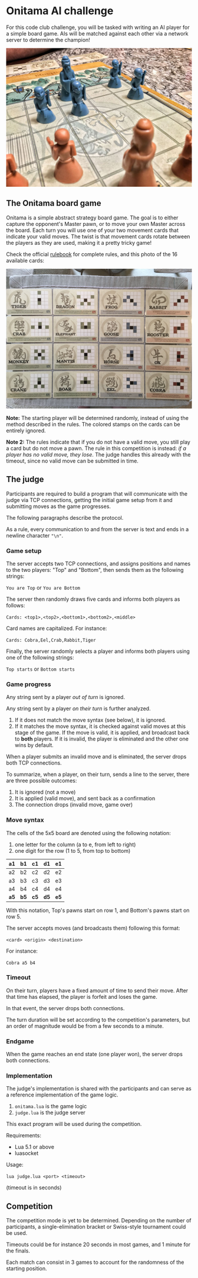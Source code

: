 # Onitama AI challenge

For this code club challenge, you will be tasked with writing an AI player for a simple board game. AIs will be matched against each other via a network server to determine the champion!

![Onitama](onitama.jpg)

## The Onitama board game

Onitama is a simple abstract strategy board game. The goal is to either capture the opponent's Master pawn, or to move your own Master across the board. Each turn you will use one of your two movement cards that indicate your valid moves. The twist is that movement cards rotate between the players as they are used, making it a pretty tricky game!

Check the official [rulebook](http://www.arcanewonders.com/resources/Onitama_Rulebook.PDF) for complete rules, and this photo of the 16 available cards:

![Cards](cards.jpg)

**Note:** The starting player will be determined randomly, instead of using the method described in the rules. The colored stamps on the cards can be entirely ignored.

**Note 2:** The rules indicate that if you do not have a valid move, you still play a card but do not move a pawn. The rule in this competition is instead: *if a player has no valid move, they lose*. The judge handles this already with the timeout, since no valid move can be submitted in time.

## The judge

Participants are required to build a program that will communicate with the judge via TCP connections, getting the initial game setup from it and submitting moves as the game progresses.

The following paragraphs describe the protocol.

As a rule, every communication to and from the server is text and ends in a newline character `"\n"`.

### Game setup

The server accepts two TCP connections, and assigns positions and names to the two players: "Top" and "Bottom", then sends them as the following strings:

`You are Top` or `You are Bottom`

The server then randomly draws five cards and informs both players as follows:

`Cards: <top1>,<top2>,<bottom1>,<bottom2>,<middle>`

Card names are capitalized. For instance:

`Cards: Cobra,Eel,Crab,Rabbit,Tiger`

Finally, the server randomly selects a player and informs both players using one of the following strings:

`Top starts` or `Bottom starts`

### Game progress

Any string sent by a player *out of turn* is ignored.

Any string sent by a player *on their turn* is further analyzed.

1. If it does not match the move syntax (see below), it is ignored.
2. If it matches the move syntax, it is checked against valid moves at this stage of the game. If the move is valid, it is applied, and broadcast back to **both** players. If it is invalid, the player is eliminated and the other one wins by default.

When a player submits an invalid move and is eliminated, the server drops both TCP connections.

To summarize, when a player, on their turn, sends a line to the server, there are three possible outcomes:

1. It is ignored (not a move)
2. It is applied (valid move), and sent back as a confirmation
3. The connection drops (invalid move, game over)

### Move syntax

The cells of the 5x5 board are denoted using the following notation:

1. one letter for the column (a to e, from left to right)
2. one digit for the row (1 to 5, from top to bottom)

| a1     | b1     | c1     | d1     | e1     |
|:-------|:-------|:-------|:-------|:-------|
| a2     | b2     | c2     | d2     | e2     |
| a3     | b3     | c3     | d3     | e3     |
| a4     | b4     | c4     | d4     | e4     |
| **a5** | **b5** | **c5** | **d5** | **e5** |

With this notation, Top's pawns start on row 1, and Bottom's pawns start on row 5.

The server accepts moves (and broadcasts them) following this format:

`<card> <origin> <destination>`

For instance:

`Cobra a5 b4`

### Timeout

On their turn, players have a fixed amount of time to send their move. After that time has elapsed, the player is forfeit and loses the game.

In that event, the server drops both connections.

The turn duration will be set according to the competition's parameters, but an order of magnitude would be from a few seconds to a minute.

### Endgame

When the game reaches an end state (one player won), the server drops both connections.

### Implementation

The judge's implementation is shared with the participants and can serve as a reference implementation of the game logic.

1. `onitama.lua` is the game logic
2. `judge.lua` is the judge server

This exact program will be used during the competition.

Requirements:

- Lua 5.1 or above
- luasocket

Usage:

`lua judge.lua <port> <timeout>`

(timeout is in seconds)

## Competition

The competition mode is yet to be determined. Depending on the number of participants, a single-elimination bracket or Swiss-style tournament could be used.

Timeouts could be for instance 20 seconds in most games, and 1 minute for the finals.

Each match can consist in 3 games to account for the randomness of the starting position.
